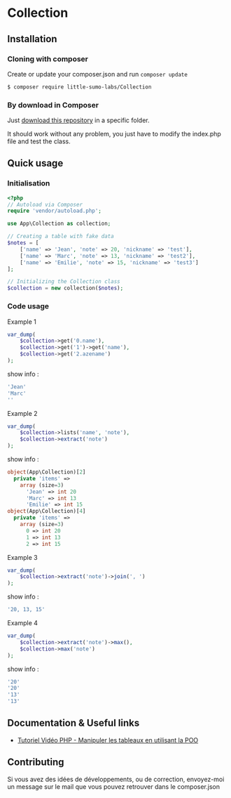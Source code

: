 Collection
=============

## Installation
### Cloning with composer
Create or update your composer.json and run `composer update`
```bash
$ composer require little-sumo-labs/Collection
```

### By download in Composer 
Just [download this repository](https://github.com/Little-sumo-labs/Collection/archive/master.zip) in a specific folder.

It should work without any problem, you just have to modify the index.php file and test the class.

## Quick usage
### Initialisation
```php
<?php
// Autoload via Composer
require 'vendor/autoload.php';

use App\Collection as collection;

// Creating a table with fake data
$notes = [
    ['name' => 'Jean', 'note' => 20, 'nickname' => 'test'],
    ['name' => 'Marc', 'note' => 13, 'nickname' => 'test2'],
    ['name' => 'Emilie', 'note' => 15, 'nickname' => 'test3']
];

// Initializing the Collection class
$collection = new collection($notes);
```

### Code usage
Example 1
```php
var_dump(
    $collection->get('0.name'),
    $collection->get('1')->get('name'),
    $collection->get('2.azename')
);
```
show info :
```php
'Jean'
'Marc'
''
```

Example 2
```php
var_dump(
    $collection->lists('name', 'note'),
    $collection->extract('note')
);
```
show info :
```php
object(App\Collection)[2]
  private 'items' => 
    array (size=3)
      'Jean' => int 20
      'Marc' => int 13
      'Emilie' => int 15
object(App\Collection)[4]
  private 'items' => 
    array (size=3)
      0 => int 20
      1 => int 13
      2 => int 15
```

Example 3
```php
var_dump(
    $collection->extract('note')->join(', ')
);
```
show info :
```php
'20, 13, 15'
```

Example 4
```php
var_dump(
    $collection->extract('note')->max(),
    $collection->max('note')
);
```
show info :
```php
'20'
'20'
'13'
'13'
```

## Documentation & Useful links
* [Tutoriel Vidéo PHP - Manipuler les tableaux en utilisant la POO](https://www.grafikart.fr/tutoriels/php/poo-collection-php-523)

## Contributing
Si vous avez des idées de développements, ou de correction, envoyez-moi un message sur le mail que vous pouvez retrouver dans le composer.json 